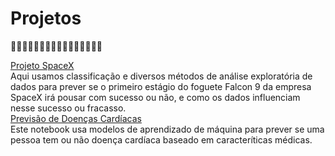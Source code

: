 # Projetos 

🚧🚧🚧🚧🚧🚧🚧🚧🚧🚧🚧🚧🚧🚧🚧🚧

[Projeto SpaceX](https://github.com/jparisavila/SpaceX-Capstone/blob/main/README.md) <br>
Aqui usamos classificação e diversos métodos de análise exploratória de dados para prever se o primeiro estágio do foguete Falcon 9 da empresa SpaceX irá pousar com sucesso ou não, e como os dados influenciam nesse sucesso ou fracasso. 
<br>
[Previsão de Doenças Cardíacas]((https://github.com/jparisavila/Projects/blob/main/heart-disease-classification.ipynb)https://github.com/jparisavila/Projects/blob/main/heart-disease-classification.ipynb) <br>
Este notebook usa modelos de aprendizado de máquina para prever se uma pessoa tem ou não doença cardíaca baseado em caracteríticas médicas.
